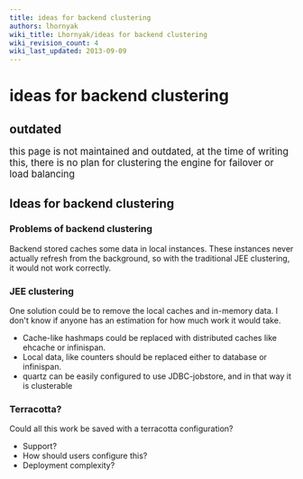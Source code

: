 ```yaml
---
title: ideas for backend clustering
authors: lhornyak
wiki_title: Lhornyak/ideas for backend clustering
wiki_revision_count: 4
wiki_last_updated: 2013-09-09
---
```


# ideas for backend clustering

## outdated

<big>this page is not maintained and outdated, at the time of writing this, there is no plan for clustering the engine for failover or load balancing</big>

## Ideas for backend clustering

### Problems of backend clustering

Backend stored caches some data in local instances. These instances never actually refresh from the background, so with the traditional JEE clustering, it would not work correctly.

### JEE clustering

One solution could be to remove the local caches and in-memory data. I don't know if anyone has an estimation for how much work it would take.

*   Cache-like hashmaps could be replaced with distributed caches like ehcache or infinispan.
*   Local data, like counters should be replaced either to database or infinispan.
*   quartz can be easily configured to use JDBC-jobstore, and in that way it is clusterable

### Terracotta?

Could all this work be saved with a terracotta configuration?

*   Support?
*   How should users configure this?
*   Deployment complexity?
